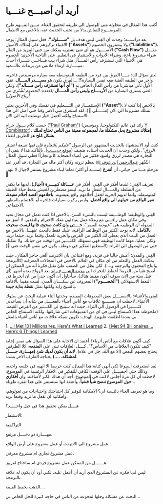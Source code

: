 # أريد أن أصبـــح غنـــيا 

أكتب هذا المقال في محاولة مني للوصول الي طريقه لتحقيق الغناء، مـــن المـــهم طرح الموضـــوع للنقاش بدلا من تجنب الحديث عنه، بالاخص مع الاطفال.


بعد دراســـة؛ وجدت ان الغِني ليس هدف بل **"ســــلوك"**، فعل سبيل المثال؛ يوجه الاغنياء تركيزهم علي إمتلاك الأصول **("Assets")** ولا ييشترون الخصوم **("Liabilities")**، الأصــــول هو أي شئ تشتريه يمكنك من جني المزيد من المال **("Cash Flow")** مثــــل شراء مشروع ناجح، وشراء الادوات والاستثمار في التعليم. علي الناحية الأخري؛ الخصوم هي الأشياء التي تستنزف رأس المــــال مثل شراء بيت فـــاخــر، شـــراء أحدث سيــــارة، ارتداء ملابس من برندات عالـــمية.


لدي سؤال لك؛ مــــا الفرق بين فرد من الطبقه المتوسطه معه سيارة مرسيدس فاخرة، وأخر من الطبقه الغنية معه نفس السيارة؟!....الفرق يكون هو **مصــــدر المــــال**، نقود الأول تأتي مباشرتا من رأس المال الخاص به **("أي أنها تستنزف رأس مــــاله")**، ولكن الغني يشتري اليسارة من **الأربــــاح وليس رأس المــــال** *(قاعدة: الخصوم تٌشْتَري من أرباح الأصول)*



الإستثمـــار في التــــعليم في نفسك وفي الأخرين يعتبر **("Asset")**، بالاخص إذا كنت لا تمتلك مشروعا الي الان (مثـــــلي 🙂)، لقد استغرق مني الامر وقتا حتي أصل الي هذا الاستنتاج ولكنه أفضل خيار توصلت اليه الي الان.


حسب كلام [بـــول جرام ("Paul Graham")](https://www.paulgraham.com/articles.html) (رائد في عالم التكنولوجيا، ومؤسس [Y Combinator](https://www.ycombinator.com/))، **إمتلاك مشروع يحل مشكلة ما، لمجموعه معينة من الناس تحتاج لحلك بشكل مُلح** هو الطريق للغناء. 



كنت أود الاستشهاد بالحديث المشهور عن الرسول *"عليكم بالتجارة فإن فيها تسعة أعشار الرزق"*، ولكن وجدت ان الحديث اسناده ضعيف ([موقع حديـــث](https://hdith.com/?s=التجارة+تسع+أعشار))، بالتاكيد هذا لا ينفي ان التجاره هي مصدر لرزق واسع، فكثير من أغنياء الصحابة كانو تجاراً! فعلي سبيل المثال اشْتُهر [عبدالرحمن ابن عوف ﷺ](https://ar.wikipedia.org/wiki/عبد_الرحمن_بن_عوف) بعظم ثروته وكان أكثر ماله من التجارة. <hl>قد أُقرر عند مرحلةٍ مـــا من حياتي، أن **أتفرغ** (سنـــة أو أكثر) تماما لبناء مشروع يستمر لاجيال لا نتهي 🚀</hl>



تعريف الغِني؛ عندما أفكر في الغِني، أفكر في **عــــائلة كبيــــرة (أجيال)**، لديها ما يكفي من السلطة والمــــال لتفعل ما تريد. ليسو مضطرين للعيش بنمط حياة الطبقه المتوسطه، وانما لديهم الحرية لجعل أحلامهم واقع يعيشونه. **باحلامهم أقصد أحلام مفيدة، تغير الواقع من حولهم الي واقع أفضل**، وليس ركوب سيارات فاخره أو الاهتمام بالمظهر الاجتماعي.   
 


الغِني والوظيفه؛ الوظـــيفة ليست بالشيء السئ، بالاخص اذا كنت تعمل في مجال تحبه وفي مكان عمل راقـــي مع زملاء عمل يتبادلون معك الاحترام والتقدير، لا أتفق مع المقوله أن الوظيفه هي "عبودية العصر"، **حــــتي وان كانت صحيح، فانها ليست صحيحه بالكامل**، لانه يوجد الكثير من الوظائف الراقيه، عليك فقط بالبحث عنهـــا، بالاخص مع العمل من البيت الذي يعطي لك الكثير من الفرص والحرية للعمل وقتما تريد، حيثما تريد. ولكن عمليا، مهما كانت الوظيفه فهي تستهلك الكثــــير من الوقت من حياتك، ولا تمكنك حتي من الوصول الي الثراء. (لأستطيع التفكير في موظف يكون في نفس الوقت غني 🤔)


الغِني والمدن؛ أعيش حاليا في قرية، ومع اقتناعي بان الانترنت ألغي حاجز المكان، حيث يمكنك العمل والتعلم من اي مكان في العالم بالاخص في المجالات المعرفيه (كالبرمجة وانتاج المحتوي والترجمه و....). لكن يظل من الصعب عليّ تقبل فكرة أنه من الممكن ان أصبح غنيا من القرية! أخطط للتحرك الي [مدينة الشيــــخ زايد](https://ar.wikipedia.org/wiki/مدينة_الشيخ_زايد) بعد الزواج بعدة أشهر (أي قبل سنة من الان سوف أكون مقيما هناك). سأحاول ان أكون حذرا من ان أنخرط في النمط الاستهلاكي **("الخصـــوم")** المعروف عن سكــــان المدن. لست مقيدا بالاقامة بالشيخ زايد ولكنها تمثل **نقطة بداية جيدة**. 

الغِني والأغنياء؛ بالاسفــــل بعض الفديوهات المفيدة، وجدتها أثناء عملية البحث عن سلوك الأغنياء، لاحظت ان صنـــــع علاقات مع أناس أغنياء بالفعــــل من شأنه أن يساعدني كثـــــيرا في الوصول الي الثراء، حيث انه سيتيح لي الكـــثير من الفرص القيمة.  (ملحوظه: هذا الاستنتاج ليس في اي من الفديوهات التي شاركتها، ولكنه الاستنتاج الخاص بي بعدما اطلعت عليهم). <hl> الهدف: تكوين شبكة علاقات مع أناس أغنياء بالفعل </hl>


‏1. [...I Met 101 Millionaires, Here's What I Learned](https://www.youtube.com/watch?v=KTVsu1nEH6s)
‏2. [I Met 94 Billionaires … Here’s 6 Things I Learned](https://www.youtube.com/watch?v=4t6x0Uuvm-A)


كيف أكون علاقات مع أناس أثرياء؟ أعتقد ان الاجابة علي هذا السؤال هي نفس إجابة "كيف تتكون العلاقات من الاساس؟"، كــــل العلاقات تبني علي **المنفعه**، كلا الطرفين يحتاج بعضهم البعض (الا مع الله، جل في علاه)،  **لابد أن يكون لديك شئ (مهـــارة، حـــــل لمشكلة، ....)** يحتاجه الطرف الاخر بشدة.




لقد استغرقت أسبوعا لكي أنهي كتابة هذا المقال، كنت حريصا الا انهيه في جلسه واحده، وذالك حتي أحصــــل علي الوقت الكافي للتفكير في الافكار الرئسية في الموضوع، لاحظت أن كل مرة أجلس لاكتب في الموضوع، أجد أن هناك الكثر لأضافته. وان **أفكاري حول الموضوع تنضج شيأً فشيأً**، وأعتقد انها ستستمر علي هذا لفتره طويلة...


وما هو تعريف الغناء بالنسبة لي؟ 
الامكانية لتوفير كل احتياجتك واحتياجات من تعولوهم، وامكانية ان تفعل ما تريد وقتما تريد. 

هــــل يمكن تحقيق هذا في جيل واحـــــد؟ 


الاستثمار: 

التراكمية 

مهــــارة ذو دخــــل مرتفع. 


عمل مشروع الي الانترنت أو عمل مشروع علي أرض الواقع. 


عمل مشروع تجاري ام مشروع معرفي. 

هـــــــل من الممكن عمل مشروع فردي ام ساحتاج لفريق. 


ليس لديا فكره عن المشروع الذي أريد أن أعمل عليه، لكني أود أن يكون له علاقه بالبرمجة. 







الذهب يحفظ القيمة....


البحث عن مشكلة وحلها لمجوعة من الناس في حاجه كبيرة للحل الخاص بي...


